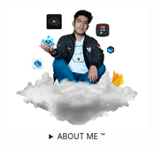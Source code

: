 <div align="center">
<a href="http://www.bastndev.com/">
<img width="50%" src="@bastndev/IMG/Gif/gohit.gif" title="bastndev.com">
</a>
</div>


<!-- code IMG -->
<details >
<summary align="center">ABOUT ME ™</summary>

</br>
<p align="center">
   <kbd>
  Our team is composed of passionate developers dedicated to customizing and providing exclusive materials for your GitHub profile. Here, you will find a wide range of resources that will help you stand out and enhance your presence on this collaborative development platform. From custom themes to project templates, we are committed to providing you with the necessary tools.
  </kbd>
</p>

```
  Our team is composed of passionate developers dedicated to customizing and providing exclusive materials for your GitHub profile. Here, you will find a wide range of resources that will help you stand out and enhance your presence on this collaborative development platform. From custom themes to project templates, we are committed to providing you with the necessary tools.
```

<h6>Our team is composed of passionate developers dedicated to customizing and providing exclusive materials for your GitHub profile. Here, you will find a wide range of resources that will help you stand out and enhance your presence on this collaborative development platform. From custom themes to project templates, we are committed to providing you with the necessary tools.</h6>

<div align="right">
<p><img width="20%" src="https://profile-counter.glitch.me/{bastndev}/count.svg"/></p>
</div>

</details>

